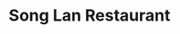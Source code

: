 ---
layout: place
title: "Song Lan Restaurant"
permalink: /ohio/dublin/song-lan-restaurant.html
stateAbbr: OH
stateName: Ohio
cityName: Dublin
place_id: ChIJsVCPb-2TOIgR15Zp9i3HpFA
photos:
  - name: >-
      places/ChIJsVCPb-2TOIgR15Zp9i3HpFA/photos/AeeoHcKZwzpNoyXah30dpKRrkRAY0hpQ_t2rW9QlFxsuMVNaq_Dpp4nv1H1LwLp3eky_KdBWx3stpUWGQ8ou3w3rvjwkwsHhnmL1DeLA2A13uYd3C72AsVPBAq9t8nKs-cDYDqBDYev2wAO50vl85TpWdfOQ7sFGJCvw5JBQuTOcjkAUrRHlJ7XfUhbgv2hBkD-iW4mvtQPqwO6mnb0OyfocWqJHtCw83dE-SQ2Fs2zidMeWS9daCh4M6QLwF3TKdWkVmMNCpKstKXsgjSBhKMRsGrvE_wsgvv1capTnzxeNPJnwUSidrX5WPbjlmx3t19cl7y3L4aI7HcSqbuDrW-lXUHERmukjI5j7ANWPPZuvp-EvSmuUVBDcfV87ev0JBh86ujPEjeYqeTUut5FXt39RkKzcpYh7R8Dedu3IDYZ2U7MuXtQl
    widthPx: 3024
    heightPx: 4032
    authorAttributions:
      - displayName: Tracy Wu (Yu-Lun)
        uri: https://maps.google.com/maps/contrib/109562798251475472076
        photoUri: >-
          https://lh3.googleusercontent.com/a-/ALV-UjXLiyWYYgxfIGLgFPHX59TzL4BrpJSZcxBI9kgWKQ7EbOHTwoavYA=s100-p-k-no-mo
    flagContentUri: >-
      https://www.google.com/local/imagery/report/?cb_client=maps_api_places.places_api&image_key=!1e10!2sCIHM0ogKEICAgICfwa3r5wE&hl=en-US
    googleMapsUri: >-
      https://www.google.com/maps/place//data=!3m4!1e2!3m2!1sCIHM0ogKEICAgICfwa3r5wE!2e10!4m2!3m1!1s0x883893ed6f8f50b1:0x50a4c72df66996d7
  - name: >-
      places/ChIJsVCPb-2TOIgR15Zp9i3HpFA/photos/AeeoHcJlitlLEuPlP6-Motc-kfVb7blSWI9Hf05NDHE9RpINxRRHdGmHDNxADsoViogv_tf5fK7vRdSFyBbIrQZszE15irtTtIo3sT-mOdQd9abQMDQlIx_eDTOrDi6ui4Euowwqm2K2-JVenjFqJKrAAyijRLhE8fgKrDq67F_EpWX0yBxLeFVglusPcO-1RRzLWZNWTMUYBh4s0wkqGIWK8w3qcdFgL_YhrlVlHUtgfN93U3MQgQlP7nTlmiveoXfUj9_nf6lhT6jqtOqzNVjqMuHjIM-ZQCIHqS2CA1ug6KCJwzWTWz3hctzBZqvDpzWDTVgu3ZL6CZCOQ7bI-wdjkfQvVJNF_ikocsxuL2bIwpFDjNAGjeeSH5b-YgBDM-D50aW3EeNcu_4MrLEZbhA_Q7k0rf0Yjdqs7tD3fgvI_1Ot7Hs
    widthPx: 4080
    heightPx: 3072
    authorAttributions:
      - displayName: Nick Albright
        uri: https://maps.google.com/maps/contrib/106850229510581600273
        photoUri: >-
          https://lh3.googleusercontent.com/a-/ALV-UjUAHR5W4EKNyQlYrSbjOoWkV5gmIajHOWFu1HArc4JYmslC-vWD=s100-p-k-no-mo
    flagContentUri: >-
      https://www.google.com/local/imagery/report/?cb_client=maps_api_places.places_api&image_key=!1e10!2sCIHM0ogKEICAgICRjsii6QE&hl=en-US
    googleMapsUri: >-
      https://www.google.com/maps/place//data=!3m4!1e2!3m2!1sCIHM0ogKEICAgICRjsii6QE!2e10!4m2!3m1!1s0x883893ed6f8f50b1:0x50a4c72df66996d7
  - name: >-
      places/ChIJsVCPb-2TOIgR15Zp9i3HpFA/photos/AeeoHcL54J2GxLWBvN7HNYT3OSzHyz5LcFahesGLi9jwkcxdL7BWhBp7ynyjAs4Qpu_FA49nMkNtRLaZWlFGy_vtU-8imT3RLEVu5I8n88dq6Em1wy1qmWk5P9uk-AWmORk_VdxORRzHqOfxlrKyVX0oqMFcmPobDYjpuTHn_a-kRJ96nCZvsWWuQo8quozITy07kNwevdN9dnpL3kTJcjC9Knnqcq_NstAXuTFQ3LCM1m_PTkhdOBo4-FUVE31UC4sew30dgSwqYeouxr2jqCIts92ShmJXH_zqBJYWLE5GalIEHzhY0ZL0ox8CBa93ryRLSA15gAzq0O4ZfY4UBzjf0coR-GoyzIgGbUp6owTjBySq8mihPPw5dliKcqBK4ZX_9tLb6KSCdFt30srkXLyr5w9lCdPwb5Dd6mGhxhoWjPllUg
    widthPx: 4000
    heightPx: 3000
    authorAttributions:
      - displayName: Cindy Liu
        uri: https://maps.google.com/maps/contrib/110809442339776402638
        photoUri: >-
          https://lh3.googleusercontent.com/a-/ALV-UjXcaKB6uOlKqaSylI2BWKtbOKTILRd75KXqC5SVfo3dGt931tZxmA=s100-p-k-no-mo
    flagContentUri: >-
      https://www.google.com/local/imagery/report/?cb_client=maps_api_places.places_api&image_key=!1e10!2sCIHM0ogKEICAgIC_jvrTGA&hl=en-US
    googleMapsUri: >-
      https://www.google.com/maps/place//data=!3m4!1e2!3m2!1sCIHM0ogKEICAgIC_jvrTGA!2e10!4m2!3m1!1s0x883893ed6f8f50b1:0x50a4c72df66996d7
  - name: >-
      places/ChIJsVCPb-2TOIgR15Zp9i3HpFA/photos/AeeoHcL242yt0TO1fcOY_zwR_QPrcMhhXfrofzH9Ws8JRsXMFPMXVJBhigD-lR6TBpMdKKWBHa2wnFAQ4DmaB6CWkUomMaEkbPpaRLY98mJLzbGKJiC4mx4-0hewKA_vvTl0D89h6ed1LM0Nz8l4tQ0OLQcIGAsSLhtzDAPVK1SiCZjENORGp6PBpViPeBClnUOEpDdKsiqW_ucPrdCe81LtgQ6nbWJVA6M3gPLjH3BrI2Q8kae7nIMJoyR5wGM1zOtTZty3Ts4N-oIet7N5IkxvJyNpr_0gos7QGUp5x1E80l1veOOm1PxthICk1mPG-J41BcoU0dFz27suMLD6rS2mdGBHKGUVqxwL1ist5mZXKJUXTy-RpJg-Xu_5LE0Z5ZzpK_xkpPw-jKPNMRisRtQIpZaUaTcfjDJrGPcn_tQZ_uUWr-I_
    widthPx: 3924
    heightPx: 2186
    authorAttributions:
      - displayName: Andy Yu
        uri: https://maps.google.com/maps/contrib/100995785703622625558
        photoUri: >-
          https://lh3.googleusercontent.com/a-/ALV-UjUxQalCUGpJ7MGMCLG_-dzB6WkCAuvtNnYZ-lnfxaOIzMQ595o=s100-p-k-no-mo
    flagContentUri: >-
      https://www.google.com/local/imagery/report/?cb_client=maps_api_places.places_api&image_key=!1e10!2sCIHM0ogKEICAgMCQ3Kr-mAE&hl=en-US
    googleMapsUri: >-
      https://www.google.com/maps/place//data=!3m4!1e2!3m2!1sCIHM0ogKEICAgMCQ3Kr-mAE!2e10!4m2!3m1!1s0x883893ed6f8f50b1:0x50a4c72df66996d7
  - name: >-
      places/ChIJsVCPb-2TOIgR15Zp9i3HpFA/photos/AeeoHcJNJU3JfJHzrLQR_9nPDSsEQBaGo8x-FFeUSCb9c8k9xE-fH772xJLNSE3xNbROhducIYqUKBtMg33e03li8Wj4O6qlH9bPyg8le6-yDyHtvYRbTiCL3e2rwJZ53v9_iDPrUws79ewWm0dMH1yvJyAPNUCKirgxzbc1cGCt0wnKzv3LrjE9JKrAW8l5KTo201EYUHhn3nfK7fko3O7SiOd5gLpElzgDDv3rTDiVkvrbgqfgBD2UN2C-X94xa85aPxnaYyci5xZrlZ3yhlV25Vp4zF5DB25sW6gE_JfV1B70j_g3Hh6rBmRRiGCp-09VWKdXkIdAbZW0jT4rpwgTR4p2sjejDYDTZPLaqTo_5dRPF1gM1KJNyc4JARjohfIo_8rG6wqtXJA5phYa6gulQ6GFvSK6DA7-dhF_red0KXk
    widthPx: 3024
    heightPx: 4032
    authorAttributions:
      - displayName: Tracy Wu (Yu-Lun)
        uri: https://maps.google.com/maps/contrib/109562798251475472076
        photoUri: >-
          https://lh3.googleusercontent.com/a-/ALV-UjXLiyWYYgxfIGLgFPHX59TzL4BrpJSZcxBI9kgWKQ7EbOHTwoavYA=s100-p-k-no-mo
    flagContentUri: >-
      https://www.google.com/local/imagery/report/?cb_client=maps_api_places.places_api&image_key=!1e10!2sCIHM0ogKEICAgICfwa23IQ&hl=en-US
    googleMapsUri: >-
      https://www.google.com/maps/place//data=!3m4!1e2!3m2!1sCIHM0ogKEICAgICfwa23IQ!2e10!4m2!3m1!1s0x883893ed6f8f50b1:0x50a4c72df66996d7
  - name: >-
      places/ChIJsVCPb-2TOIgR15Zp9i3HpFA/photos/AeeoHcJEO-ZefNSsZeZLqGg1eI-Ho1wLC7J2FAVsEgGnyGVidvQnZMSsjacVpx24Bs0oL-eBmB8mWRN7Q_mZQEGXdyKV8Hpf62pthP3jxzrsi1Me-q69aHzTQ-RvZbRFS9gvGCSibYoqPhn5b3yY7rolp6c1kIAwlk-LheY3tzRM_cKoOSrWi6lvKCR1FULt6h6jClUJ3mDsZUmZHo1GZrWOUvKznTkhlZ7CjvdmT0w67gYUZ9qOU7CwW4uWUmragftzlvPGKhToOEfyVJ8YavsDtxC-VyTvDh8EU1MqeGu5HKVWzcspdZRTZg68oL-HsrD0S1J6CKXKXvEATHpb-8-i4iPQp2HYKGmmGIvV07dxWmDu4JszjelX1mlkG_tQI7nZLTOdqNJlRnI_r5CbckIBUj5W-5x79VhzidGgQxpFNkLXAEK4
    widthPx: 4032
    heightPx: 3024
    authorAttributions:
      - displayName: Ray Gonzales State Farm Agent
        uri: https://maps.google.com/maps/contrib/114435801571412770716
        photoUri: >-
          https://lh3.googleusercontent.com/a-/ALV-UjUunLLwVu9MK2InDVg3dMQMw5HYWeVmgResMDbTSf79BJVBfIj6Zw=s100-p-k-no-mo
    flagContentUri: >-
      https://www.google.com/local/imagery/report/?cb_client=maps_api_places.places_api&image_key=!1e10!2sCIHM0ogKEICAgICr87mVzwE&hl=en-US
    googleMapsUri: >-
      https://www.google.com/maps/place//data=!3m4!1e2!3m2!1sCIHM0ogKEICAgICr87mVzwE!2e10!4m2!3m1!1s0x883893ed6f8f50b1:0x50a4c72df66996d7
  - name: >-
      places/ChIJsVCPb-2TOIgR15Zp9i3HpFA/photos/AeeoHcLeaGfFIYyQp162VQ88JXqYRsTMLywlg2xKFsOenGPw5PsXaDomxMPxBXO_hsErTvT4ERn56X8GlkezthwBXOg4ahKKQaSNp2Ar_uDMnOGbHwXdk5kG41u4D3j5MBaGLtqxm1rVvTHWWck4a6Uhnfxat4RmFyhlczoWTgLqqzGXeTLQEth2BgR3Sxrqqha3q6IxNn3Fafj-3kbQtzQDgnxhCWm1ac6HBUeFBH5v1eSbi1y4euDMzf5wwfwIOTHac-tez-h3BNIicLypyfg23mRSvEyMvo9jUx0EOuu_-cdS7AmIuNeFoQiBrkaCJ9zh9inBm1zxkAnduxsNxxaKCFKMs9N3e1TI_e2KFxeYx3i1bgBl5PtzL24LZlN_scprmIYJWN8XGOta5_Zw7O-dYo3_VOmM2hRCt4cJe4y1-l4
    widthPx: 4032
    heightPx: 3024
    authorAttributions:
      - displayName: Ray Gonzales State Farm Agent
        uri: https://maps.google.com/maps/contrib/114435801571412770716
        photoUri: >-
          https://lh3.googleusercontent.com/a-/ALV-UjUunLLwVu9MK2InDVg3dMQMw5HYWeVmgResMDbTSf79BJVBfIj6Zw=s100-p-k-no-mo
    flagContentUri: >-
      https://www.google.com/local/imagery/report/?cb_client=maps_api_places.places_api&image_key=!1e10!2sCIHM0ogKEICAgICr87W6YQ&hl=en-US
    googleMapsUri: >-
      https://www.google.com/maps/place//data=!3m4!1e2!3m2!1sCIHM0ogKEICAgICr87W6YQ!2e10!4m2!3m1!1s0x883893ed6f8f50b1:0x50a4c72df66996d7
  - name: >-
      places/ChIJsVCPb-2TOIgR15Zp9i3HpFA/photos/AeeoHcJudE-vhEI3aHelyyBg7foMJbpdZ1-kGHVwLHYIO6Sxmji2sHhKT1FL47qKXvpu7S5Z4uK15W-RN3CPQkF8qtg7FoS-cLCAFVcIGF-swiWNzgaTD2w-G2y1ExNVE-e_vHGA0U27ubfqPh9tphQAPYUyjiFpsAXK34JRyoinQf_tnMwi__zn56mtcFidRzoglGTW3seuROluf_WaaHrB6ghecZZDzP5-vw2mmLmkzxNcGRaUUhpRoyNNpvnNYCSKH8jr4fEpjp3d4g7cobSKmIaxv9mmu8r8anxE8OcQ2WexOIrGRh8-nt049iKeDNEc9DhFJ_CtFayXMLs_bxUr7EcgdYRficdWURySh6OnPmY1grmhUQjMsfoFP_Leca06StKi1JAFvZMTSc3DH5AyQTFWQ-QKYfd2dvQwHvqrfMmIizfo
    widthPx: 3000
    heightPx: 4000
    authorAttributions:
      - displayName: Alex Broshious
        uri: https://maps.google.com/maps/contrib/113968844543508061537
        photoUri: >-
          https://lh3.googleusercontent.com/a-/ALV-UjU4JLq9Yb6NubolgPs8Y5iHHunmgVPbbyVxfTm9FrlbqHddzqa1=s100-p-k-no-mo
    flagContentUri: >-
      https://www.google.com/local/imagery/report/?cb_client=maps_api_places.places_api&image_key=!1e10!2sCIHM0ogKEICAgICr4_mfwwE&hl=en-US
    googleMapsUri: >-
      https://www.google.com/maps/place//data=!3m4!1e2!3m2!1sCIHM0ogKEICAgICr4_mfwwE!2e10!4m2!3m1!1s0x883893ed6f8f50b1:0x50a4c72df66996d7
  - name: >-
      places/ChIJsVCPb-2TOIgR15Zp9i3HpFA/photos/AeeoHcLnrNY1MowzyBFrnC3zstVEI7HTs6UbWuQnSnjuwwtbOg1jD7i3qdQVB9yIOkKo4IEEOeBlVLRCMFfWQdYNY2adnyooRhJ3yxFckML6NuZo5Dj_K8lm5Bx9FE8X0a55Fy4msKvxj-cuDP_KA5fCmecEhYiBdHxcU2CuP9heYgj1iqzSi2ZYC2KdkV9ZjQruNMmwb_JRvXMy3a_tuiRO8YQ7O0HDUpWdOK1zUZnp-WifmtJk54td7F9pBxDE23Blyjq4hBSVnm6YJtuufNQAMGyhDs41lz7N0wIYpgiU761VKd_643f77K04p4Qwh5TDi97GdR-M7HC712csudsmosFlAi2nJcEDNv9mRBHI1rS6NdLrJr3jterYVGJ0ucb6J9zfvVQbz5vFGdHagM9YzO63onTZ0bB9x5XL0UeDB_6cTQ
    widthPx: 2938
    heightPx: 2530
    authorAttributions:
      - displayName: Abigail Brumme
        uri: https://maps.google.com/maps/contrib/109750945589437648450
        photoUri: >-
          https://lh3.googleusercontent.com/a/ACg8ocKzdEpYnhccStm02f09UNwY8y6qW6f8peTQ7zz9a6zC_2JqmQ=s100-p-k-no-mo
    flagContentUri: >-
      https://www.google.com/local/imagery/report/?cb_client=maps_api_places.places_api&image_key=!1e10!2sCIHM0ogKEICAgICpo73GVw&hl=en-US
    googleMapsUri: >-
      https://www.google.com/maps/place//data=!3m4!1e2!3m2!1sCIHM0ogKEICAgICpo73GVw!2e10!4m2!3m1!1s0x883893ed6f8f50b1:0x50a4c72df66996d7
  - name: >-
      places/ChIJsVCPb-2TOIgR15Zp9i3HpFA/photos/AeeoHcLFtsRfVA0oqocSH83gqhfmJiJnms6fcWKBKqjAO1ly1kSyUrVaG_SMGcAu1dzyjPvmhD2bxtHWQuIHRMTsycRWH1fXyZuYDGKEhXEsmBzbO50Czm0jeVSRysZWY8Z3hQmeUOJFuLhK-KVeXyVEFMENaJ-QNLjKgt2uSLyBWyYbrrOTjW4BTFKyG0X9SaIwEmTa6itcSYbCtHYHKR0RR-shJxOqyBnDtd7SkL7f0pJInbtLfKby4CAkoTL6RkrHglgtzSEhfcVox9i8LOV52Uxcn6UcPvupWb3QlS7CnXKJap40AVLLRdlVzLpTuvW5I0KXLXVwTSg951Y3_khI4wxhPWu3UMo-1up_sXYQ_-tZLyd1ODukAROXqJjYmVeAZ90zu7Y9UTJifEDYI3QqV-j3qJcPxgjrhJ34qWHTtZ-SFQ
    widthPx: 4032
    heightPx: 3024
    authorAttributions:
      - displayName: Ray Gonzales State Farm Agent
        uri: https://maps.google.com/maps/contrib/114435801571412770716
        photoUri: >-
          https://lh3.googleusercontent.com/a-/ALV-UjUunLLwVu9MK2InDVg3dMQMw5HYWeVmgResMDbTSf79BJVBfIj6Zw=s100-p-k-no-mo
    flagContentUri: >-
      https://www.google.com/local/imagery/report/?cb_client=maps_api_places.places_api&image_key=!1e10!2sCIHM0ogKEICAgICr84WPAQ&hl=en-US
    googleMapsUri: >-
      https://www.google.com/maps/place//data=!3m4!1e2!3m2!1sCIHM0ogKEICAgICr84WPAQ!2e10!4m2!3m1!1s0x883893ed6f8f50b1:0x50a4c72df66996d7
address: 6628 Riverside Dr, Dublin, OH 43017, USA
street: 6628 Riverside Dr
city: Dublin
state: OH
zip: '43017'
country: USA
neighborhood: null
latitude: '40.102549'
longitude: '-83.110093'
accessibility_options:
  wheelchairAccessibleParking: true
  wheelchairAccessibleEntrance: true
  wheelchairAccessibleRestroom: true
  wheelchairAccessibleSeating: true
business_status: OPERATIONAL
name: Song Lan Restaurant
google_maps_links:
  directionsUri: >-
    https://www.google.com/maps/dir//''/data=!4m7!4m6!1m1!4e2!1m2!1m1!1s0x883893ed6f8f50b1:0x50a4c72df66996d7!3e0
  placeUri: https://maps.google.com/?cid=5810988419436353239
  writeAReviewUri: >-
    https://www.google.com/maps/place//data=!4m3!3m2!1s0x883893ed6f8f50b1:0x50a4c72df66996d7!12e1
  reviewsUri: >-
    https://www.google.com/maps/place//data=!4m4!3m3!1s0x883893ed6f8f50b1:0x50a4c72df66996d7!9m1!1b1
  photosUri: >-
    https://www.google.com/maps/place//data=!4m3!3m2!1s0x883893ed6f8f50b1:0x50a4c72df66996d7!10e5
primary_type: Japanese Restaurant
opening_hours:
  regular: null
  current: null
secondary_opening_hours:
  regular:
    weekdayDescriptions: null
    type: null
  current:
    weekdayDescriptions: null
    type: null
phone: (614) 389-2736
price_level: PRICE_LEVEL_MODERATE
price_range: $30 &ndash; $50
rating: '4.6'
rating_count: 299
website: http://songlanrestaurant.com/
description: null
reviews:
  - name: >-
      places/ChIJsVCPb-2TOIgR15Zp9i3HpFA/reviews/ChdDSUhNMG9nS0VJQ0FnSUNfanZyVGlBRRAB
    relativePublishTimeDescription: 2 months ago
    rating: 5
    text:
      text: >-
        I've been here a few times because I love the sushi/sashimi here.
        Everything is made beautifully and tastes fresh/clean. I've gotten the
        sushi boat twice and it was consistently good. Each time we split the
        food between 2 people, and both times, I had a food coma after a walk.
        Most recently, we tried the sashimi deluxe plus a couple of specialty
        rolls (kiss of fire and triple three). Of the starters, I've tried the
        tako su (good but kind of small for the price), spicy edamame (good/very
        filling) and the tempura (crispy). Everything was delicious.


        The interior is modern and pretty. There's plenty of seating, and the
        staff are always really nice. I've never had to wait too long for
        service. Parking is free in any of the nearby garages.


        This is probably one of my top favorite sushi places. Highly recommend!
      languageCode: en
    originalText:
      text: >-
        I've been here a few times because I love the sushi/sashimi here.
        Everything is made beautifully and tastes fresh/clean. I've gotten the
        sushi boat twice and it was consistently good. Each time we split the
        food between 2 people, and both times, I had a food coma after a walk.
        Most recently, we tried the sashimi deluxe plus a couple of specialty
        rolls (kiss of fire and triple three). Of the starters, I've tried the
        tako su (good but kind of small for the price), spicy edamame (good/very
        filling) and the tempura (crispy). Everything was delicious.


        The interior is modern and pretty. There's plenty of seating, and the
        staff are always really nice. I've never had to wait too long for
        service. Parking is free in any of the nearby garages.


        This is probably one of my top favorite sushi places. Highly recommend!
      languageCode: en
    authorAttribution:
      displayName: Cindy Liu
      uri: https://www.google.com/maps/contrib/110809442339776402638/reviews
      photoUri: >-
        https://lh3.googleusercontent.com/a-/ALV-UjXcaKB6uOlKqaSylI2BWKtbOKTILRd75KXqC5SVfo3dGt931tZxmA=s128-c0x00000000-cc-rp-mo-ba5
    publishTime: '2025-01-16T05:36:24.737435Z'
    flagContentUri: >-
      https://www.google.com/local/review/rap/report?postId=ChdDSUhNMG9nS0VJQ0FnSUNfanZyVGlBRRAB&d=17924085&t=1
    googleMapsUri: >-
      https://www.google.com/maps/reviews/data=!4m6!14m5!1m4!2m3!1sChdDSUhNMG9nS0VJQ0FnSUNfanZyVGlBRRAB!2m1!1s0x883893ed6f8f50b1:0x50a4c72df66996d7
  - name: >-
      places/ChIJsVCPb-2TOIgR15Zp9i3HpFA/reviews/ChdDSUhNMG9nS0VJQ0FnSUNfMDlqX3pnRRAB
    relativePublishTimeDescription: 2 months ago
    rating: 5
    text:
      text: >-
        we sat on the covered patio for dinner and it was such a good
        experience! deja was a lovely waitress who was attentive and helpful.
        apps were great, the homemade ginger salad dressing was exceptional.
        hibachi and sushi were the standouts of the meal. sushi was so fresh and
        flavorful!
      languageCode: en
    originalText:
      text: >-
        we sat on the covered patio for dinner and it was such a good
        experience! deja was a lovely waitress who was attentive and helpful.
        apps were great, the homemade ginger salad dressing was exceptional.
        hibachi and sushi were the standouts of the meal. sushi was so fresh and
        flavorful!
      languageCode: en
    authorAttribution:
      displayName: Zara A
      uri: https://www.google.com/maps/contrib/101694200764704508491/reviews
      photoUri: >-
        https://lh3.googleusercontent.com/a-/ALV-UjX7MVQ1QFirZjv0LJoyZzkrVWjLD7OCvSlE00fW7gVF6xdbVSFE=s128-c0x00000000-cc-rp-mo-ba4
    publishTime: '2025-01-18T20:52:25.043510Z'
    flagContentUri: >-
      https://www.google.com/local/review/rap/report?postId=ChdDSUhNMG9nS0VJQ0FnSUNfMDlqX3pnRRAB&d=17924085&t=1
    googleMapsUri: >-
      https://www.google.com/maps/reviews/data=!4m6!14m5!1m4!2m3!1sChdDSUhNMG9nS0VJQ0FnSUNfMDlqX3pnRRAB!2m1!1s0x883893ed6f8f50b1:0x50a4c72df66996d7
  - name: >-
      places/ChIJsVCPb-2TOIgR15Zp9i3HpFA/reviews/ChZDSUhNMG9nS0VJQ0FnTUNRM0tyLWFBEAE
    relativePublishTimeDescription: a month ago
    rating: 5
    text:
      text: >-
        I recently dined here with my girlfriend on a Friday night and despite
        how crowded the restaurant was, the service was spectacular. Ashton, our
        server, did a great job routinely checking up on us and our food came
        out quickly and was delicious. I highly recommend the Toro Sashimi,
        which is what we ordered along with the Manhattan roll and the Salmon
        Family Roll.
      languageCode: en
    originalText:
      text: >-
        I recently dined here with my girlfriend on a Friday night and despite
        how crowded the restaurant was, the service was spectacular. Ashton, our
        server, did a great job routinely checking up on us and our food came
        out quickly and was delicious. I highly recommend the Toro Sashimi,
        which is what we ordered along with the Manhattan roll and the Salmon
        Family Roll.
      languageCode: en
    authorAttribution:
      displayName: Andy Yu
      uri: https://www.google.com/maps/contrib/100995785703622625558/reviews
      photoUri: >-
        https://lh3.googleusercontent.com/a-/ALV-UjUxQalCUGpJ7MGMCLG_-dzB6WkCAuvtNnYZ-lnfxaOIzMQ595o=s128-c0x00000000-cc-rp-mo
    publishTime: '2025-03-03T05:28:43.047982Z'
    flagContentUri: >-
      https://www.google.com/local/review/rap/report?postId=ChZDSUhNMG9nS0VJQ0FnTUNRM0tyLWFBEAE&d=17924085&t=1
    googleMapsUri: >-
      https://www.google.com/maps/reviews/data=!4m6!14m5!1m4!2m3!1sChZDSUhNMG9nS0VJQ0FnTUNRM0tyLWFBEAE!2m1!1s0x883893ed6f8f50b1:0x50a4c72df66996d7
  - name: >-
      places/ChIJsVCPb-2TOIgR15Zp9i3HpFA/reviews/ChZDSUhNMG9nS0VJQ0FnSUQzcGN5b053EAE
    relativePublishTimeDescription: 4 months ago
    rating: 5
    text:
      text: >-
        Beautiful restaurant.  Staff was fast and friendly. ,


        Drink was great Niro Nigio I think was name... I had the dancing salmon
        roll was the best sushi roll I have had. Eel on inside with cucumber,
        salmon on top with mango salsa, pea sprouts very very delicious.

        The oysters were huge and very good.. a Fiance had the spicey salmon and
        spicey tuna rolls loved them.


        Definitely going to go back 😍
      languageCode: en
    originalText:
      text: >-
        Beautiful restaurant.  Staff was fast and friendly. ,


        Drink was great Niro Nigio I think was name... I had the dancing salmon
        roll was the best sushi roll I have had. Eel on inside with cucumber,
        salmon on top with mango salsa, pea sprouts very very delicious.

        The oysters were huge and very good.. a Fiance had the spicey salmon and
        spicey tuna rolls loved them.


        Definitely going to go back 😍
      languageCode: en
    authorAttribution:
      displayName: Jerry Wolosyn
      uri: https://www.google.com/maps/contrib/102227650645842609034/reviews
      photoUri: >-
        https://lh3.googleusercontent.com/a-/ALV-UjUuLwyeob2MXJo6rbqrpIPCZrIXyO7x46svwId9It8Rrz-1CFGqyw=s128-c0x00000000-cc-rp-mo-ba3
    publishTime: '2024-11-17T00:51:35.882775Z'
    flagContentUri: >-
      https://www.google.com/local/review/rap/report?postId=ChZDSUhNMG9nS0VJQ0FnSUQzcGN5b053EAE&d=17924085&t=1
    googleMapsUri: >-
      https://www.google.com/maps/reviews/data=!4m6!14m5!1m4!2m3!1sChZDSUhNMG9nS0VJQ0FnSUQzcGN5b053EAE!2m1!1s0x883893ed6f8f50b1:0x50a4c72df66996d7
  - name: >-
      places/ChIJsVCPb-2TOIgR15Zp9i3HpFA/reviews/ChZDSUhNMG9nS0VJQ0FnSUQzN0pDaElREAE
    relativePublishTimeDescription: 5 months ago
    rating: 5
    text:
      text: >-
        Incredible Sushi - wonderful atmosphere - terrific service. Our go to
        place for top notch sushi any day of the week! Tonight we had dessert
        for the first time as our server Ashton described the offerings in
        amazing detail. Do not miss the rotating dessert offerings! Unbelievable
        appearance and matching taste!
      languageCode: en
    originalText:
      text: >-
        Incredible Sushi - wonderful atmosphere - terrific service. Our go to
        place for top notch sushi any day of the week! Tonight we had dessert
        for the first time as our server Ashton described the offerings in
        amazing detail. Do not miss the rotating dessert offerings! Unbelievable
        appearance and matching taste!
      languageCode: en
    authorAttribution:
      displayName: Alan Henderson
      uri: https://www.google.com/maps/contrib/107229411868181640995/reviews
      photoUri: >-
        https://lh3.googleusercontent.com/a/ACg8ocLvRfs_DDfHfXH6a0Jmo2ccNfQvSMbsI1AeYgx3xkRYUV0DEw=s128-c0x00000000-cc-rp-mo
    publishTime: '2024-11-13T00:49:30.905646Z'
    flagContentUri: >-
      https://www.google.com/local/review/rap/report?postId=ChZDSUhNMG9nS0VJQ0FnSUQzN0pDaElREAE&d=17924085&t=1
    googleMapsUri: >-
      https://www.google.com/maps/reviews/data=!4m6!14m5!1m4!2m3!1sChZDSUhNMG9nS0VJQ0FnSUQzN0pDaElREAE!2m1!1s0x883893ed6f8f50b1:0x50a4c72df66996d7
parking_options:
  freeParkingLot: true
  freeStreetParking: true
  valetParking: false
  freeGarageParking: true
payment_options:
  acceptsCreditCards: true
  acceptsDebitCards: true
  acceptsCashOnly: false
  acceptsNfc: true
allow_dogs: null
curbside_pickup: null
delivery: true
dine_in: true
good_for_children: null
good_for_groups: true
good_for_sports: false
live_music: false
menu_for_children: null
outdoor_seating: true
reservable: true
restroom: true
serves_beer: true
serves_breakfast: null
serves_brunch: null
serves_cocktails: true
serves_coffee: null
serves_dinner: true
serves_dessert: true
serves_lunch: true
serves_vegetarian_food: null
serves_wine: true
takeout: true

---